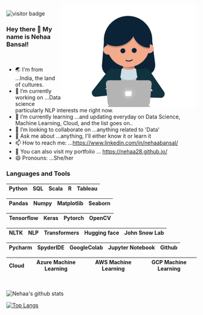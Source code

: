 <img align="right" alt="GIF" src="https://github.com/nehaa28/nehaa28/blob/main/girl.gif" width="360"/>

<!--https://i.imgur.com/9GNZGLH.gif

-->
<!--
**Profile Visitors:**     ![](https://Visitor-badge.glitch.me/badge?page_id=nehaa28.profileviews-badge)
-->

![visitor badge](https://visitor-badge.glitch.me/badge?page_id=nehaa28.visitor-badge&left_color=red&right_color=green&left_text=Hello%20Visitors)


### Hey there 👋 My name is Nehaa Bansal! 


<br>

<!--
**nehaa28/nehaa28** is a ✨ _special_ ✨ repository because its `README.md` (this file) appears on your GitHub profile.

Here are some ideas to get you started:
-->


- 🌏 I'm from ...India, the land of cultures.
- 🔭 I’m currently working on ...Data science particularly NLP interests me right now.
- 🌱 I’m currently learning ...and updating everyday on Data Science, Machine Learning, Cloud, and the list goes on..
- 👯 I’m looking to collaborate on ...anything related to 'Data'
- 💬 Ask me about ...anything, I'll either know it or learn it
- 📫 How to reach me: ...https://www.linkedin.com/in/nehaabansal/
- 💞️ You can also visit my portfolio ... https://nehaa28.github.io/
- 😄 Pronouns: ...She/her


### Languages and Tools


| Python | SQL | Scala | R | Tableau |
| :---: | :---: | :---: | :---: | :---: |

| Pandas | Numpy | Matplotlib | Seaborn | 
| :---: | :---: | :---: | :---: | 

| Tensorflow | Keras | Pytorch | OpenCV | 
| :---: | :---: | :---: | :---: |

| NLTK | NLP | Transformers | Hugging face | John Snow Lab |
| :---: | :---: | :---: | :---: | :---: |

| Pycharm | SpyderIDE | GoogleColab | Jupyter Notebook | Github |
| :---: | :---: | :---: | :---: | :---: |

| Cloud | Azure Machine Learning | AWS Machine Learning | GCP Machine Learning |
| :---: | :---: | :---: | :---: |

<br>


![Nehaa's github stats](https://github-readme-stats.vercel.app/api?username=nehaa28&show_icons=true&theme=dark)

[![Top Langs](https://github-readme-stats.vercel.app/api/top-langs/?username=nehaa28&layout=compact&show_icons=true&theme=dark)](https://github.com/nehaa28/github-readme-stats)







